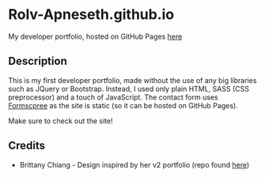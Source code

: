 # Rolv-Apneseth.github.io

My developer portfolio, hosted on GitHub Pages [here](https://rolv-apneseth.github.io/)

## Description

This is my first developer portfolio, made without the use of any big libraries such as JQuery or Bootstrap. Instead, I used only plain HTML, SASS (CSS preprocessor) and a touch of JavaScript. The contact form uses [Formscpree](https://formspree.io/) as the site is static (so it can be hosted on GitHub Pages).

Make sure to check out the site!

## Credits

- Brittany Chiang - Design inspired by her v2 portfolio (repo found [here](https://github.com/bchiang7/bchiang7.github.io/blob/master/))
